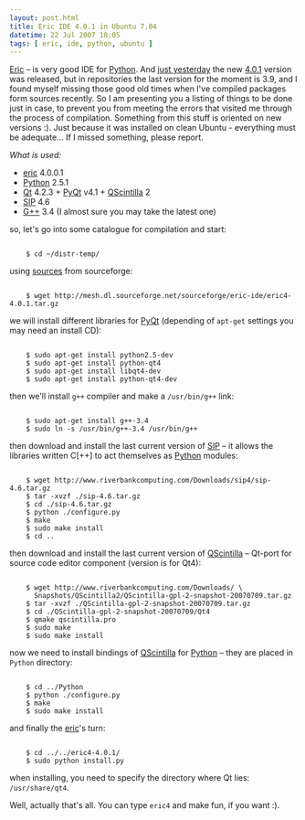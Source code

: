```yaml
---
layout: post.html
title: Eric IDE 4.0.1 in Ubuntu 7.04
datetime: 22 Jul 2007 18:05
tags: [ eric, ide, python, ubuntu ]
---
```


[Eric](http://www.die-offenbachs.de/eric/index.html) – is very good IDE for [Python](http://www.python.org/). And [just yesterday](http://www.die-offenbachs.de/eric/eric-news.html) the new [4.0.1](http://sourceforge.net/project/showfiles.php?group_id=119070&package_id=233329) version was released, but in repositories the last version for the moment is 3.9, and I found myself missing those good old times when I've compiled packages form sources recently. So I am presenting you a listing of things to be done just in case, to prevent you from meeting the errors that visited me through the process of compilation. Something from this stuff is oriented on new versions :). Just because it was installed on clean Ubuntu - everything must be adequate... If I missed something, please report.

_What is used:_

* [eric](http://www.die-offenbachs.de/eric/index.html) 4.0.0.1
* [Python](http://www.python.org/) 2.5.1
* [Qt](http://trolltech.com/products/qt) 4.2.3 + [PyQt](http://www.riverbankcomputing.co.uk/pyqt/index.php) v4.1 + [QScintilla](http://www.riverbankcomputing.co.uk/qscintilla/index.php) 2
* [SIP](http://www.riverbankcomputing.co.uk/sip/index.php) 4.6
* [G++](http://gcc.gnu.org/) 3.4 (I almost sure you may take the latest one)

so, let's go into some catalogue for compilation and start:

~~~ { bash }

    $ cd ~/distr-temp/

~~~

using [sources](http://sourceforge.net/project/showfiles.php?group_id=119070&package_id=233329) from sourceforge:

~~~ { bash }

    $ wget http://mesh.dl.sourceforge.net/sourceforge/eric-ide/eric4-4.0.1.tar.gz

~~~

we will install different libraries for [PyQt](http://www.riverbankcomputing.co.uk/pyqt/index.php) (depending of `apt-get` settings you may need an install CD):

~~~ { bash }

    $ sudo apt-get install python2.5-dev
    $ sudo apt-get install python-qt4
    $ sudo apt-get install libqt4-dev
    $ sudo apt-get install python-qt4-dev

~~~

then we'll install `g++` compiler and make a `/usr/bin/g++` link:

~~~ { bash }

    $ sudo apt-get install g++-3.4
    $ sudo ln -s /usr/bin/g++-3.4 /usr/bin/g++

~~~

then download and install the last current version of  [SIP](http://www.riverbankcomputing.co.uk/sip/index.php) – it allows the libraries written C[++] to act themselves as [Python](http://www.python.org/) modules:

~~~ { bash }

    $ wget http://www.riverbankcomputing.com/Downloads/sip4/sip-4.6.tar.gz
    $ tar -xvzf ./sip-4.6.tar.gz
    $ cd ./sip-4.6.tar.gz
    $ python ./configure.py
    $ make
    $ sudo make install
    $ cd ..

~~~

then download and install the last current version of [QScintilla](http://www.riverbankcomputing.co.uk/qscintilla/index.php) – Qt-port for source code editor component (version is for Qt4):

~~~ { bash }

    $ wget http://www.riverbankcomputing.com/Downloads/ \
      Snapshots/QScintilla2/QScintilla-gpl-2-snapshot-20070709.tar.gz
    $ tar -xvzf ./QScintilla-gpl-2-snapshot-20070709.tar.gz
    $ cd ./QScintilla-gpl-2-snapshot-20070709/Qt4
    $ qmake qscintilla.pro
    $ sudo make
    $ sudo make install

~~~

now we need to install bindings of [QScintilla](http://www.riverbankcomputing.co.uk/qscintilla/index.php) for [Python](http://www.python.org/) – they are placed in `Python` directory:

~~~ { bash }

    $ cd ../Python
    $ python ./configure.py
    $ make
    $ sudo make install

~~~

and finally the [eric](http://www.die-offenbachs.de/eric/index.html)'s turn:

~~~ { bash }

    $ cd ../../eric4-4.0.1/
    $ sudo python install.py

~~~

when installing, you need to specify the directory where Qt lies: `/usr/share/qt4`.

Well, actually that's all. You can type `eric4` and make fun, if you want :).

